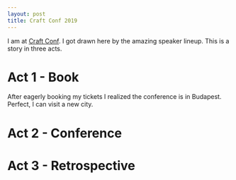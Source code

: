 ```yaml
---
layout: post
title: Craft Conf 2019
---
```


I am at [Craft Conf](https://craft-conf.com/). I got drawn here by the amazing speaker lineup. This is a story in three acts.


# Act 1 - Book

After eagerly booking my tickets I realized the conference is in Budapest. Perfect, I can visit a new city. 


# Act 2 - Conference


# Act 3 - Retrospective

